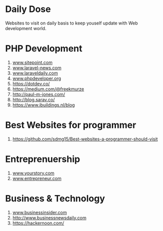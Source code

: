 # Daily Dose
Websites to visit on daily basis to keep youself update with Web development world.

# PHP Development
1) www.sitepoint.com <br />
2) www.laravel-news.com <br />
3) www.laraveldaily.com <br />
4) www.phpdeveloper.org <br />
5) https://dotdev.co/ <br />
6) https://medium.com/@freekmurze <br />
7) http://paul-m-jones.com/ <br />
8) http://blog.sarav.co/ <br />
9) https://www.ibuildings.nl/blog <br />

# Best Websites for programmer
1) https://github.com/sdmg15/Best-websites-a-programmer-should-visit<br />

# Entreprenuership
1) www.yourstory.com <br />
2) www.entrepreneur.com  <br />

# Business & Technology
1) www.businessinsider.com <br />
2) http://www.businessnewsdaily.com <br />
3) https://hackernoon.com/ <br>
